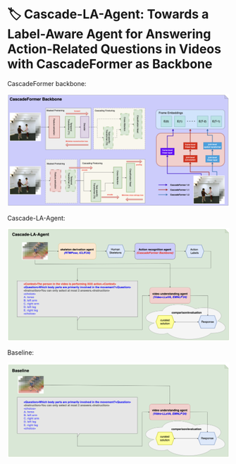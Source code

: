 # 🏷️ Cascade-LA-Agent: Towards a Label-Aware Agent for Answering Action-Related Questions in Videos with CascadeFormer as Backbone


CascadeFormer backbone:

![alt text](docs/backbone.png)

Cascade-LA-Agent:

![alt text](docs/Cascade-LA-Agent.png)

Baseline:

![alt text](docs/baseline.png)